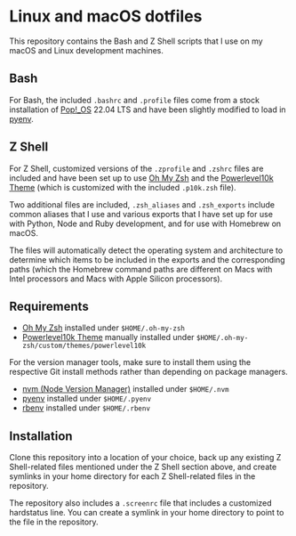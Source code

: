 # Linux and macOS dotfiles

This repository contains the Bash and Z Shell scripts that I use on my macOS and Linux development machines.

## Bash

For Bash, the included `.bashrc` and `.profile` files come from a stock installation of [Pop!_OS](https://pop.system76.com) 22.04 LTS and have been slightly modified to load in [pyenv](https://github.com/pyenv/pyenv).

## Z Shell

For Z Shell, customized versions of the `.zprofile` and `.zshrc` files are included and have been set up to use [Oh My Zsh](https://github.com/ohmyzsh/ohmyzsh) and the [Powerlevel10k Theme](https://github.com/romkatv/powerlevel10k) (which is customized with the included `.p10k.zsh` file).

Two additional files are included, `.zsh_aliases` and `.zsh_exports` include common aliases that I use and various exports that I have set up for use with Python, Node and Ruby development, and for use with Homebrew on macOS.

The files will automatically detect the operating system and architecture to determine which items to be included in the exports and the corresponding paths (which the Homebrew command paths are different on Macs with Intel processors and Macs with Apple Silicon processors).

## Requirements

* [Oh My Zsh](https://github.com/ohmyzsh/ohmyzsh) installed under `$HOME/.oh-my-zsh`
* [Powerlevel10k Theme](https://github.com/romkatv/powerlevel10k) manually installed under `$HOME/.oh-my-zsh/custom/themes/powerlevel10k`

For the version manager tools, make sure to install them using the respective Git install methods rather than depending on package managers.

* [nvm (Node Version Manager)](https://github.com/nvm-sh/nvm) installed under `$HOME/.nvm`
* [pyenv](https://github.com/pyenv/pyenv) installed under `$HOME/.pyenv`
* [rbenv](https://github.com/rbenv/rbenv) installed under `$HOME/.rbenv`

## Installation

Clone this repository into a location of your choice, back up any existing Z Shell-related files mentioned under the Z Shell section above, and create symlinks in your home directory for each Z Shell-related files in the repository.

The repository also includes a `.screenrc` file that includes a customized hardstatus line. You can create a symlink in your home directory to point to the file in the repository.

